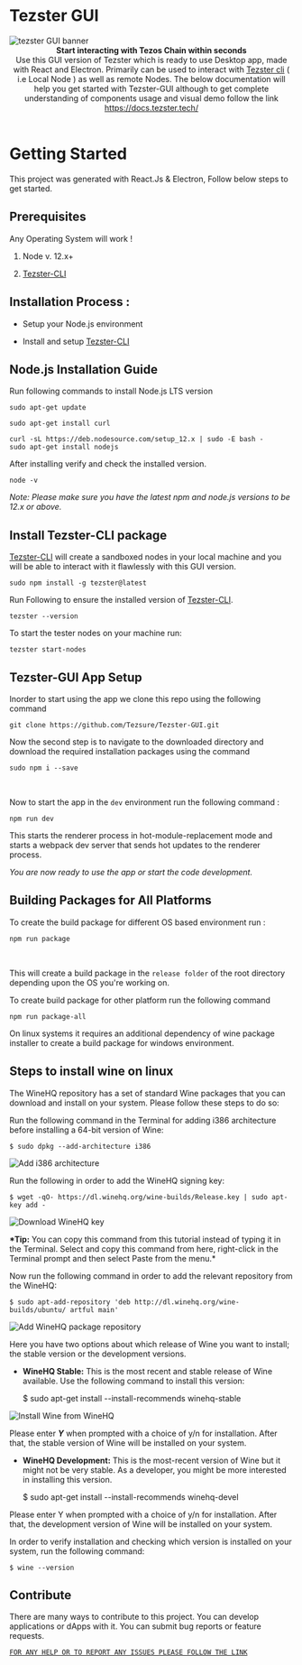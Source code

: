 # Tezster GUI

<img  src="https://tezster.s3-ap-southeast-1.amazonaws.com/TEZSTER_GUI/1_jDB5enULQVo2UfeiwD32qA.png"  alt="tezster GUI banner" align="center" />

<br />

<div align="center"><strong>Start interacting with Tezos Chain within seconds</strong></div>

<div align="center">Use this GUI version of Tezster which is ready to use Desktop app, made with React and Electron. Primarily can be used to interact with <a href="https://docs.tezster.tech/tezster-cli">Tezster cli</a>  ( i.e Local Node ) as well as remote Nodes. The below documentation will help you get started with Tezster-GUI although to get complete understanding of components usage and visual demo follow the link <a href="https://docs.tezster.tech/">https://docs.tezster.tech/</a>
</div>

<br />

# Getting Started

This project was generated with React.Js & Electron, Follow below steps to get started.

## Prerequisites

Any Operating System will work !

1. Node v. 12.x+

2. [Tezster-CLI](https://docs.tezster.tech/tezster-cli)

## Installation Process :

- Setup your Node.js environment

* Install and setup [Tezster-CLI](https://docs.tezster.tech/tezster-cli)

## Node.js Installation Guide

Run following commands to install Node.js LTS version

    sudo apt-get update

    sudo apt-get install curl

    curl -sL https://deb.nodesource.com/setup_12.x | sudo -E bash -
    sudo apt-get install nodejs

After installing verify and check the installed version.

    node -v

_Note: Please make sure you have the latest npm and node.js versions to be 12.x or above._

## Install Tezster-CLI package

[Tezster-CLI](https://docs.tezster.tech/tezster-cli) will create a sandboxed nodes in your local machine and you will be able to interact with it flawlessly with this GUI version.

    sudo npm install -g tezster@latest

Run Following to ensure the installed version of [Tezster-CLI](https://docs.tezster.tech/tezster-cli).

    tezster --version

To start the tester nodes on your machine run:

    tezster start-nodes

## Tezster-GUI App Setup

Inorder to start using the app we clone this repo using the following command

    git clone https://github.com/Tezsure/Tezster-GUI.git

Now the second step is to navigate to the downloaded directory and download the required installation packages using the command

    sudo npm i --save

‌

Now to start the app in the `dev` environment run the following command :

    npm run dev

This starts the renderer process in hot-module-replacement mode and starts a webpack dev server that sends hot updates to the renderer process.

_You are now ready to use the app or start the code development._

## Building Packages for All Platforms

To create the build package for different OS based environment run :

    npm run package

‌

This will create a build package in the `release folder` of the root directory depending upon the OS you're working on.

To create build package for other platform run the following command

    npm run package-all

On linux systems it requires an additional dependency of wine package installer to create a build package for windows environment.‌

## Steps to install wine on linux

The WineHQ repository has a set of standard Wine packages that you can download and install on your system. Please follow these steps to do so:

Run the following command in the Terminal for adding i386 architecture before installing a 64-bit version of Wine:

    $ sudo dpkg --add-architecture i386

![Add i386 architecture](https://vitux.com/wp-content/uploads/2018/09/word-image-46.png)

Run the following in order to add the WineHQ signing key:

    $ wget -qO- https://dl.winehq.org/wine-builds/Release.key | sudo apt-key add -

![Download WineHQ key](https://vitux.com/wp-content/uploads/2018/09/word-image-47.png)

**\*Tip:** You can copy this command from this tutorial instead of typing it in the Terminal. Select and copy this command from here, right-click in the Terminal prompt and then select Paste from the menu.\*

Now run the following command in order to add the relevant repository from the WineHQ:

    $ sudo apt-add-repository 'deb http://dl.winehq.org/wine-builds/ubuntu/ artful main'

![Add WineHQ package repository](https://vitux.com/wp-content/uploads/2018/09/word-image-48.png)

Here you have two options about which release of Wine you want to install; the stable version or the development versions.

- **WineHQ Stable:** This is the most recent and stable release of Wine available. Use the following command to install this version:

  \$ sudo apt-get install --install-recommends winehq-stable

![Install Wine from WineHQ](https://vitux.com/wp-content/uploads/2018/09/word-image-49.png)

Please enter _**Y**_ when prompted with a choice of y/n for installation. After that, the stable version of Wine will be installed on your system.

- **WineHQ Development:** This is the most-recent version of Wine but it might not be very stable. As a developer, you might be more interested in installing this version.

  \$ sudo apt-get install --install-recommends winehq-devel

Please enter Y when prompted with a choice of y/n for installation. After that, the development version of Wine will be installed on your system.

In order to verify installation and checking which version is installed on your system, run the following command:

    $ wine --version

## Contribute

There are many ways to contribute to this project. You can develop applications or dApps with it. You can submit bug reports or feature requests.

[`FOR ANY HELP OR TO REPORT ANY ISSUES PLEASE FOLLOW THE LINK`](https://github.com/Tezsure/Tezster-GUI/issues)

‌

